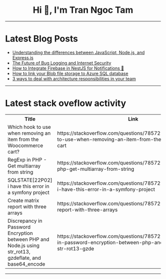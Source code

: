 <h1 align="center">Hi 👋, I'm Tran Ngoc Tam</h1>

---

# Latest Blog Posts 
<!-- BLOG-POST-LIST:START -->
- [Understanding the differences between JavaScript, Node.js, and Express.js](https://dev.to/richardshaju/understanding-the-differences-between-javascript-nodejs-and-expressjs-5cb9)
- [The Future of Bug Logging and Internet Security](https://dev.to/owasp/the-future-of-bug-logging-and-internet-security-2fp4)
- [How to Integrate Firebase in NestJS for Notifications 🚀](https://dev.to/shahharsh/how-to-integrate-firebase-in-nestjs-for-notifications-gik)
- [How to link your Blob file storage to Azure SQL database](https://dev.to/busybrain/how-to-link-your-blob-file-storage-to-azure-sql-database-2d91)
- [3 ways to deal with architecture responsibilities in your team](https://dev.to/raphael-dumhart/3-ways-to-deal-with-architecture-responsibilities-in-your-teas-1pg8)
<!-- BLOG-POST-LIST:END -->

---

# Latest stack oveflow activity
<table>
  <tr><th>Title</th><th>Link</th></tr>
  <!-- STACKOVERFLOW:START --><tr><td>Which hook to use when removing an item from the Woocommerce cart?</td><td>https://stackoverflow.com/questions/78572122/which-hook-to-use-when-removing-an-item-from-the-woocommerce-cart</td></tr><tr><td>RegExp in PHP - Get multiarray from string</td><td>https://stackoverflow.com/questions/78572117/regexp-in-php-get-multiarray-from-string</td></tr><tr><td>SQLSTATE[22P02] i have this error in a symfony project</td><td>https://stackoverflow.com/questions/78572105/sqlstate22p02-i-have-this-error-in-a-symfony-project</td></tr><tr><td>Create matrix report with three arrays</td><td>https://stackoverflow.com/questions/78572049/create-matrix-report-with-three-arrays</td></tr><tr><td>Discrepancy in Password Encryption between PHP and Node.js using str_rot13, gzdeflate, and base64_encode</td><td>https://stackoverflow.com/questions/78572030/discrepancy-in-password-encryption-between-php-and-node-js-using-str-rot13-gzde</td></tr><!-- STACKOVERFLOW:END -->
</table>

---


